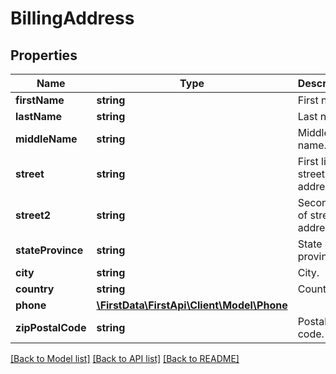 # BillingAddress

## Properties
Name | Type | Description | Notes
------------ | ------------- | ------------- | -------------
**firstName** | **string** | First name. | [optional] 
**lastName** | **string** | Last name. | [optional] 
**middleName** | **string** | Middle name. | [optional] 
**street** | **string** | First line of street address. | 
**street2** | **string** | Second line of street address. | [optional] 
**stateProvince** | **string** | State or province. | [optional] 
**city** | **string** | City. | [optional] 
**country** | **string** | Country. | [optional] 
**phone** | [**\FirstData\FirstApi\Client\Model\Phone**](Phone.md) |  | [optional] 
**zipPostalCode** | **string** | Postal code. | [optional] 

[[Back to Model list]](../README.md#documentation-for-models) [[Back to API list]](../README.md#documentation-for-api-endpoints) [[Back to README]](../README.md)


